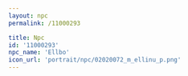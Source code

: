 ```yaml
---
layout: npc
permalink: /11000293

title: Npc
id: '11000293'
npc_name: 'Ellbo'
icon_url: 'portrait/npc/02020072_m_ellinu_p.png'
---
```

